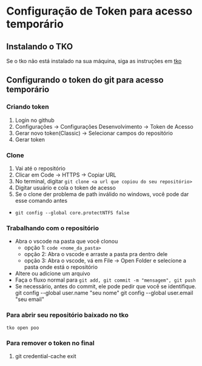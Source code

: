 # Configuração de Token para acesso temporário

## Instalando o TKO

Se o tko não está instalado na sua máquina, siga as instruções em [tko](https://github.com/senapk/tko?tab=readme-ov-file#instala%C3%A7%C3%A3o)

## Configurando o token do git para acesso temporário

### Criando token

1. Login no github
2. Configurações -> Configurações Desenvolvimento -> Token de Acesso
3. Gerar novo token(Classic) -> Selecionar campos do repositório
4. Gerar token

### Clone

1. Vai até o repositório
2. Clicar em Code -> HTTPS -> Copiar URL
3. No terminal, digitar `git clone <a url que copiou do seu repositório>`
4. Digitar usuário e cola o token de acesso
5. Se o clone der problema de path inválido no windows, você pode dar esse comando antes

- `git config --global core.protectNTFS false`

### Trabalhando com o repositório

- Abra o vscode na pasta que você clonou
  - opção 1: `code <nome_da_pasta>`
  - opção 2: Abra o vscode e arraste a pasta pra dentro dele
  - opção 3: Abra o vscode, vá em File -> Open Folder e selecione a pasta onde está o repositório
- Altere ou adicione um arquivo
- Faça o fluxo normal para `git add, git commit -m "mensagem", git push`
- Se necessário, antes do commit, ele pode pedir que você se identifique.
git config --global user.name "seu nome"
git config --global user.email "seu email"

### Para abrir seu repositório baixado no tko

`tko open poo`

### Para remover o token no final

1. git credential-cache exit
